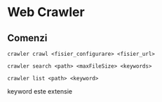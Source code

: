 # Web Crawler
## Comenzi
`crawler crawl <fisier_configurare> <fisier_url>`

`crawler search <path> <maxFileSize> <keywords>`

`crawler list <path> <keyword>`

keyword este extensie
